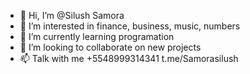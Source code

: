 - 👋 Hi, I’m @Silush Samora
- 👀 I’m interested in finance, business, music, numbers
- 🌱 I’m currently learning programation
- 💞️ I’m looking to collaborate on new projects
- 📫 Talk with me +5548999314341 t.me/Samorasilush

<!---
Silush/Silush is a ✨ special ✨ repository because its `README.md` (this file) appears on your GitHub profile.
You can click the Preview link to take a look at your changes.
--->
